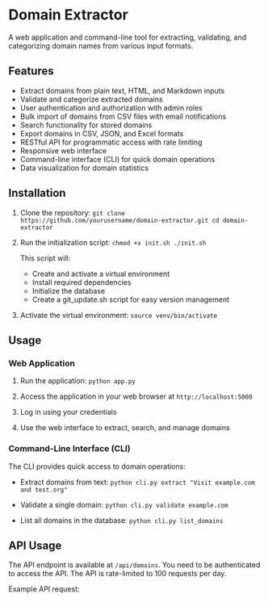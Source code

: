 # Domain Extractor

A web application and command-line tool for extracting, validating, and categorizing domain names from various input formats.

## Features

- Extract domains from plain text, HTML, and Markdown inputs
- Validate and categorize extracted domains
- User authentication and authorization with admin roles
- Bulk import of domains from CSV files with email notifications
- Search functionality for stored domains
- Export domains in CSV, JSON, and Excel formats
- RESTful API for programmatic access with rate limiting
- Responsive web interface
- Command-line interface (CLI) for quick domain operations
- Data visualization for domain statistics

## Installation

1. Clone the repository:   ```
   git clone https://github.com/yourusername/domain-extractor.git
   cd domain-extractor   ```

2. Run the initialization script:   ```
   chmod +x init.sh
   ./init.sh   ```

   This script will:
   - Create and activate a virtual environment
   - Install required dependencies
   - Initialize the database
   - Create a git_update.sh script for easy version management

3. Activate the virtual environment:   ```
   source venv/bin/activate   ```

## Usage

### Web Application

1. Run the application:   ```
   python app.py   ```

2. Access the application in your web browser at `http://localhost:5000`

3. Log in using your credentials

4. Use the web interface to extract, search, and manage domains

### Command-Line Interface (CLI)

The CLI provides quick access to domain operations:

- Extract domains from text:  ```
  python cli.py extract "Visit example.com and test.org"  ```

- Validate a single domain:  ```
  python cli.py validate example.com  ```

- List all domains in the database:  ```
  python cli.py list_domains  ```

## API Usage

The API endpoint is available at `/api/domains`. You need to be authenticated to access the API. The API is rate-limited to 100 requests per day.

Example API request:
